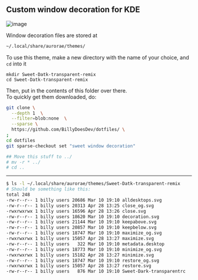 ## Custom window decoration for KDE
![image](https://user-images.githubusercontent.com/64155209/179492853-d9beef5f-d73a-4910-872b-39571fc3f9e8.png)

Window decoration files are stored at
```sh
~/.local/share/aurorae/themes/
```
To use this theme, make a new directory with the name of your choice, and `cd` into it
```
mkdir Sweet-Datk-transparent-remix
cd Sweet-Datk-transparent-remix
```
Then, put in the contents of this folder over there. </br>
To quickly get them downloaded, do:
```sh
git clone \
  --depth 1  \
  --filter=blob:none  \
  --sparse \
  https://github.com/BillyDoesDev/dotfiles/ \
;
cd dotfiles
git sparse-checkout set "sweet window decoration"

## Move this stuff to ../
# mv -r * ../
# cd ..
```
---
```sh
$ ls -l ~/.local/share/aurorae/themes/Sweet-Datk-transparent-remix
# Should be something like this:
total 248
-rw-r--r-- 1 billy users 20686 Mar 10 19:10 alldesktops.svg
-rw-r--r-- 1 billy users 20313 Apr 28 13:25 close_og.svg
-rwxrwxrwx 1 billy users 16596 Apr 28 13:26 close.svg
-rw-r--r-- 1 billy users 18620 Mar 10 19:10 decoration.svg
-rw-r--r-- 1 billy users 21144 Mar 10 19:10 keepabove.svg
-rw-r--r-- 1 billy users 20857 Mar 10 19:10 keepbelow.svg
-rw-r--r-- 1 billy users 18747 Mar 10 19:10 maximize_og.svg
-rwxrwxrwx 1 billy users 15057 Apr 28 13:27 maximize.svg
-rw-r--r-- 1 billy users   322 Mar 10 19:10 metadata.desktop
-rw-r--r-- 1 billy users 18773 Mar 10 19:10 minimize_og.svg
-rwxrwxrwx 1 billy users 15182 Apr 28 13:27 minimize.svg
-rw-r--r-- 1 billy users 18747 Mar 10 19:10 restore_og.svg
-rwxrwxrwx 1 billy users 15057 Apr 28 13:27 restore.svg
-rw-r--r-- 1 billy users   876 Mar 10 19:10 Sweet-Dark-transparentrc
```
